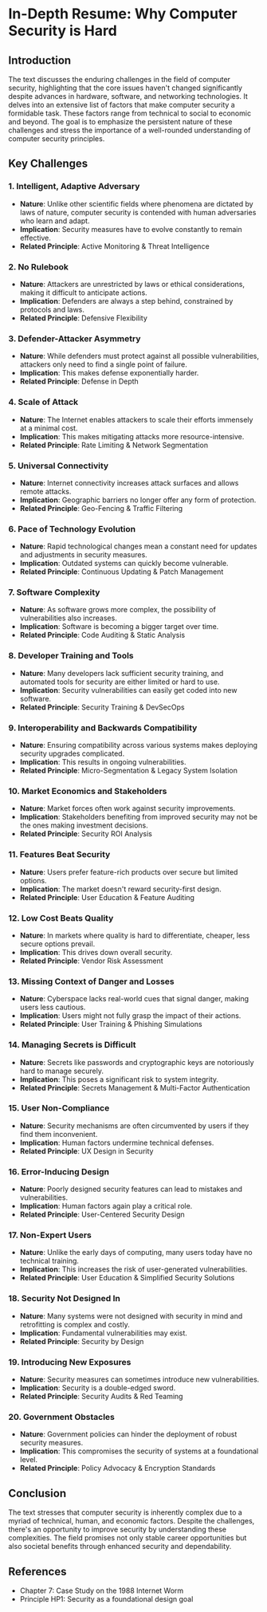 # In-Depth Resume: Why Computer Security is Hard

## Introduction

The text discusses the enduring challenges in the field of computer security, highlighting that the core issues haven't changed significantly despite advances in hardware, software, and networking technologies. It delves into an extensive list of factors that make computer security a formidable task. These factors range from technical to social to economic and beyond. The goal is to emphasize the persistent nature of these challenges and stress the importance of a well-rounded understanding of computer security principles.

## Key Challenges

### 1. Intelligent, Adaptive Adversary

- **Nature**: Unlike other scientific fields where phenomena are dictated by laws of nature, computer security is contended with human adversaries who learn and adapt.
- **Implication**: Security measures have to evolve constantly to remain effective.
- **Related Principle**: Active Monitoring & Threat Intelligence

### 2. No Rulebook

- **Nature**: Attackers are unrestricted by laws or ethical considerations, making it difficult to anticipate actions.
- **Implication**: Defenders are always a step behind, constrained by protocols and laws.
- **Related Principle**: Defensive Flexibility

### 3. Defender-Attacker Asymmetry

- **Nature**: While defenders must protect against all possible vulnerabilities, attackers only need to find a single point of failure.
- **Implication**: This makes defense exponentially harder.
- **Related Principle**: Defense in Depth

### 4. Scale of Attack

- **Nature**: The Internet enables attackers to scale their efforts immensely at a minimal cost.
- **Implication**: This makes mitigating attacks more resource-intensive.
- **Related Principle**: Rate Limiting & Network Segmentation

### 5. Universal Connectivity

- **Nature**: Internet connectivity increases attack surfaces and allows remote attacks.
- **Implication**: Geographic barriers no longer offer any form of protection.
- **Related Principle**: Geo-Fencing & Traffic Filtering

### 6. Pace of Technology Evolution

- **Nature**: Rapid technological changes mean a constant need for updates and adjustments in security measures.
- **Implication**: Outdated systems can quickly become vulnerable.
- **Related Principle**: Continuous Updating & Patch Management

### 7. Software Complexity

- **Nature**: As software grows more complex, the possibility of vulnerabilities also increases.
- **Implication**: Software is becoming a bigger target over time.
- **Related Principle**: Code Auditing & Static Analysis

### 8. Developer Training and Tools

- **Nature**: Many developers lack sufficient security training, and automated tools for security are either limited or hard to use.
- **Implication**: Security vulnerabilities can easily get coded into new software.
- **Related Principle**: Security Training & DevSecOps

### 9. Interoperability and Backwards Compatibility

- **Nature**: Ensuring compatibility across various systems makes deploying security upgrades complicated.
- **Implication**: This results in ongoing vulnerabilities.
- **Related Principle**: Micro-Segmentation & Legacy System Isolation

### 10. Market Economics and Stakeholders

- **Nature**: Market forces often work against security improvements.
- **Implication**: Stakeholders benefiting from improved security may not be the ones making investment decisions.
- **Related Principle**: Security ROI Analysis

### 11. Features Beat Security

- **Nature**: Users prefer feature-rich products over secure but limited options.
- **Implication**: The market doesn't reward security-first design.
- **Related Principle**: User Education & Feature Auditing

### 12. Low Cost Beats Quality

- **Nature**: In markets where quality is hard to differentiate, cheaper, less secure options prevail.
- **Implication**: This drives down overall security.
- **Related Principle**: Vendor Risk Assessment

### 13. Missing Context of Danger and Losses

- **Nature**: Cyberspace lacks real-world cues that signal danger, making users less cautious.
- **Implication**: Users might not fully grasp the impact of their actions.
- **Related Principle**: User Training & Phishing Simulations

### 14. Managing Secrets is Difficult

- **Nature**: Secrets like passwords and cryptographic keys are notoriously hard to manage securely.
- **Implication**: This poses a significant risk to system integrity.
- **Related Principle**: Secrets Management & Multi-Factor Authentication

### 15. User Non-Compliance

- **Nature**: Security mechanisms are often circumvented by users if they find them inconvenient.
- **Implication**: Human factors undermine technical defenses.
- **Related Principle**: UX Design in Security

### 16. Error-Inducing Design

- **Nature**: Poorly designed security features can lead to mistakes and vulnerabilities.
- **Implication**: Human factors again play a critical role.
- **Related Principle**: User-Centered Security Design

### 17. Non-Expert Users

- **Nature**: Unlike the early days of computing, many users today have no technical training.
- **Implication**: This increases the risk of user-generated vulnerabilities.
- **Related Principle**: User Education & Simplified Security Solutions

### 18. Security Not Designed In

- **Nature**: Many systems were not designed with security in mind and retrofitting is complex and costly.
- **Implication**: Fundamental vulnerabilities may exist.
- **Related Principle**: Security by Design

### 19. Introducing New Exposures

- **Nature**: Security measures can sometimes introduce new vulnerabilities.
- **Implication**: Security is a double-edged sword.
- **Related Principle**: Security Audits & Red Teaming

### 20. Government Obstacles

- **Nature**: Government policies can hinder the deployment of robust security measures.
- **Implication**: This compromises the security of systems at a foundational level.
- **Related Principle**: Policy Advocacy & Encryption Standards

## Conclusion

The text stresses that computer security is inherently complex due to a myriad of technical, human, and economic factors. Despite the challenges, there's an opportunity to improve security by understanding these complexities. The field promises not only stable career opportunities but also societal benefits through enhanced security and dependability.

## References

- Chapter 7: Case Study on the 1988 Internet Worm
- Principle HP1: Security as a foundational design goal
